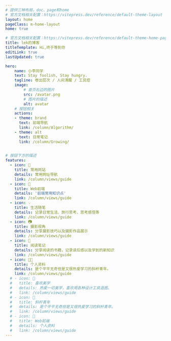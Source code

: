 ```yaml
---
# 提供三种布局，doc、page和home
# 官方文档相关配置：https://vitepress.dev/reference/default-theme-layout
layout: home
pageClass: m-home-layout
home: true

# 官方文档相关配置：https://vitepress.dev/reference/default-theme-home-page
title: lek的博客
titleTemplate: Hi,终于等到你
editLink: true
lastUpdated: true

hero:
    name: 小李同学
    text: Stay foolish, Stay hungry.
    tagline: 卷出层次 / 人间清醒 / 工具控
    image:
        # 首页右边的图片
        src: /avatar.png
        # 图片的描述
        alt: avatar
    # 按钮相关
    actions:
    - theme: brand
      text: 前端导航
      link: /column/Algorithm/
    - theme: alt
      text: 日常笔记
      link: /column/Growing/
    

# 按钮下方的描述
features:
  - icon: 📍
    title: 常用网站
    details: 常用网址导航
    link: /column/views/guide   
  - icon: 📖
    title: Web前端
    details: '前端常用知识点'
    link: /column/views/guide
  - icon: 💡
    title: 生活随笔
    details: 记录日常生活、旅行思考、思考感悟等
    link: /column/views/guide  
  - icon: 📷︎
    title: 摄影视角
    details: 分享摄影技巧以及摄影作品展示
    link: /column/views/guide
  - icon: 📘
    title: 阅读笔记
    details: 分享阅读的书籍，记录读后感以及学到的新知识
    link: /column/views/guide
  - icon: 👨‍💻
    title: 个人资料
    details: 是个平平无奇但是又很热爱学习的斜杆青年。
    link: /column/views/guide   
  # - icon: 🎨
  #   title: 喜欢美学
  #   details: 热爱一切美学，喜欢用各种设计工具造图。
  #   link: /column/views/guide
  # - icon: 🐞
  #   title: 斜杆青年
  #   details: 是个平平无奇但是又很热爱学习的斜杆青年。
  #   link: /column/views/guide
  # - icon: 💯
  #   title: Web前端
  #   details: 个人资料
  #   link: /column/views/guide     
---
```


<!-- 自定义组件 -->
<!-- <script setup>
  import home from './.vitepress/components/home.vue';
</script> -->

<home />